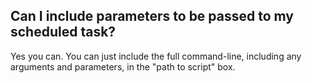 
<!--
.. title: Scheduled task parameters
.. slug: ScheduledTaskParameters
.. date: 2015-05-13 14:35:28 UTC+01:00
.. tags:
.. category:
.. link:
.. description:
.. type: text
-->



## Can I include parameters to be passed to my scheduled task?

Yes you can. You can just include the full command-line, including any arguments and parameters, in the "path to script" box.

